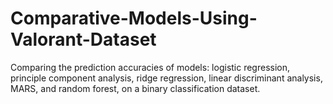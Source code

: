 # Comparative-Models-Using-Valorant-Dataset
 Comparing the prediction accuracies of models: logistic regression, principle component analysis, ridge regression, linear discriminant analysis, MARS, and random forest, on a binary classification dataset.
